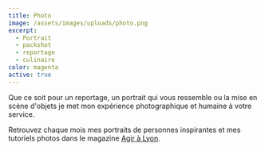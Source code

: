```yaml
---
title: Photo
image: /assets/images/uploads/photo.png
excerpt:
  - Portrait
  - packshot
  - reportage
  - culinaire
color: magenta
active: true
---
```

Que ce soit pour un reportage, un portrait qui vous ressemble ou la mise en scène d'objets je met mon expérience photographique et humaine à votre service.

Retrouvez chaque mois mes portraits de personnes inspirantes et mes tutoriels photos dans le magazine [Agir à Lyon](https://agiralyon.fr/a-lyon-un-magazine-pour-agir-ecologie/).